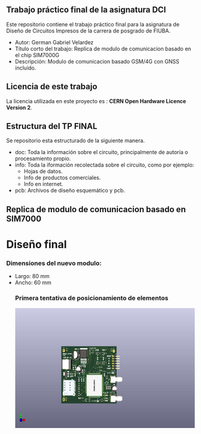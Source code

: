 ## Trabajo práctico final de la asignatura DCI ##
Este repositorio contiene el trabajo práctico final para la asignatura de Diseño de Circuitos Impresos de la carrera de posgrado de FIUBA.

* Autor: German Gabriel Velardez
* Título corto del trabajo:  Replica de modulo de comunicacion basado en el chip SIM7000G
* Descripción:  Modulo de comunicacion basado GSM/4G con GNSS incluido.


## Licencia de este trabajo ##
La licencia utilizada en este proyecto es : <b>CERN Open Hardware Licence Version 2</b>. 


## Estructura del TP FINAL ##

Se repositorio esta estructurado de la siguiente manera.

* doc: Toda la información sobre el circuito, principalmente de autoría o procesamiento propio. 
* info: Toda la iformación recolectada sobre el circuito, como por ejemplo:
  * Hojas de datos.
  * Info de productos comerciales.
  * Info en internet.
* pcb: Archivos de diseño esquemático y pcb.





## Replica de modulo de comunicacion basado en SIM7000
# Diseño final


 ### Dimensiones del nuevo modulo:
  <ul>
    <li>
     Largo: 80 mm
    </li>  
    <li>
    Ancho: 60 mm
    </li> 
  </lu> 

  ### Primera tentativa de posicionamiento de elementos
  
<p align="center">
  <img src="./diseño_final.jpg" width="480" height="320" >
</p>
